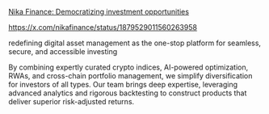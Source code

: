[Nika Finance: Democratizing investment opportunities](https://www.nika.finance/)


https://x.com/nikafinance/status/1879529011560263958




redefining digital asset management as the one-stop platform for seamless, secure, and accessible investing

By combining expertly curated crypto indices, AI-powered optimization, RWAs, and cross-chain portfolio management, we simplify diversification for investors of all types. Our team brings deep expertise, leveraging advanced analytics and rigorous backtesting to construct products that deliver superior risk-adjusted returns.